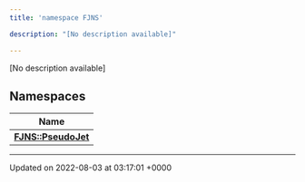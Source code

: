 ```yaml
---
title: 'namespace FJNS'

description: "[No description available]"

---
```







[No description available]

## Namespaces

| Name           |
| -------------- |
| **[FJNS::PseudoJet](/documentation/code/colliderbit_development/namespaces/namespacefjns_1_1pseudojet/)**  |






-------------------------------

Updated on 2022-08-03 at 03:17:01 +0000